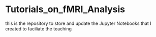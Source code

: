 # Tutorials_on_fMRI_Analysis
this is the repository to store and update the Jupyter Notebooks that I created to faciliate the teaching
